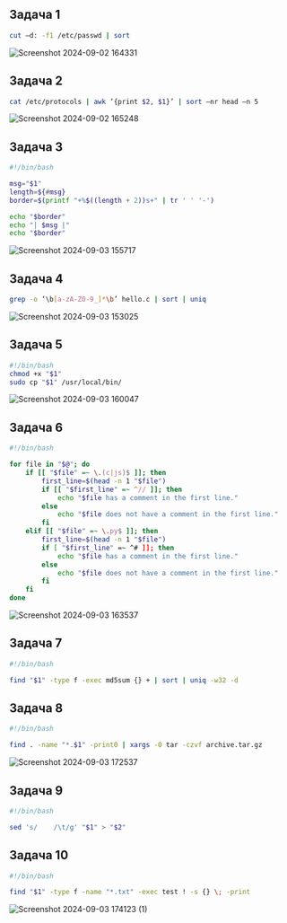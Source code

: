 ## Задача 1
```bash
cut –d: -f1 /etc/passwd | sort
```
![Screenshot 2024-09-02 164331](https://github.com/user-attachments/assets/3542cffe-5c7b-4bfe-b1e6-55902c64ef3a)

## Задача 2
```bash
cat /etc/protocols | awk ‘{print $2, $1}’ | sort –nr head –n 5
```
![Screenshot 2024-09-02 165248](https://github.com/user-attachments/assets/e4ad7a92-ebb9-4ed4-90a3-7a578b1209ea)

## Задача 3

```bash
#!/bin/bash

msg="$1"
length=${#msg}
border=$(printf "+%$((length + 2))s+" | tr ' ' '-')

echo "$border"
echo "| $msg |"
echo "$border"

```
![Screenshot 2024-09-03 155717](https://github.com/user-attachments/assets/d2d74ca3-4c3d-4a84-9784-be48a8fb579f)

## Задача 4

```bash
grep -o ‘\b[a-zA-Z0-9_]*\b’ hello.c | sort | uniq
```
![Screenshot 2024-09-03 153025](https://github.com/user-attachments/assets/a45a3c6b-f262-4ff7-bd7a-26f346a43793)

## Задача 5

```bash
#!/bin/bash
chmod +x "$1"
sudo cp "$1" /usr/local/bin/
```
![Screenshot 2024-09-03 160047](https://github.com/user-attachments/assets/302d9635-2d4c-4d37-b176-be154f6ed910)

## Задача 6

```bash
#!/bin/bash

for file in "$@"; do
    if [[ "$file" =~ \.(c|js)$ ]]; then
        first_line=$(head -n 1 "$file") 
        if [[ "$first_line" =~ ^// ]]; then
            echo "$file has a comment in the first line."
        else
            echo "$file does not have a comment in the first line."
        fi
    elif [[ "$file" =~ \.py$ ]]; then 
        first_line=$(head -n 1 "$file")
        if [ "$first_line" =~ ^# ]]; then
            echo "$file has a comment in the first line."
        else
            echo "$file does not have a comment in the first line."
        fi
    fi
done

```
![Screenshot 2024-09-03 163537](https://github.com/user-attachments/assets/b936cc22-167b-476f-805b-06193e92c357)

## Задача 7

```bash
#!/bin/bash

find "$1" -type f -exec md5sum {} + | sort | uniq -w32 -d
```

## Задача 8

```bash
#!/bin/bash

find . -name "*.$1" -print0 | xargs -0 tar -czvf archive.tar.gz
```
![Screenshot 2024-09-03 172537](https://github.com/user-attachments/assets/85ed2821-6e49-422d-baad-a2294ad7d35d)

## Задача 9

```bash
#!/bin/bash

sed 's/    /\t/g' "$1" > "$2"
```

## Задача 10

```bash
#!/bin/bash

find "$1" -type f -name "*.txt" -exec test ! -s {} \; -print
```
![Screenshot 2024-09-03 174123 (1)](https://github.com/user-attachments/assets/707a779a-5e4d-476b-8dd4-f5e944325f67)
